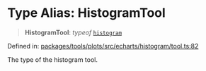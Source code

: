 # Type Alias: HistogramTool

> **HistogramTool**: *typeof* [`histogram`](../variables/histogram.md)

Defined in: [packages/tools/plots/src/echarts/histogram/tool.ts:82](https://github.com/GeoDaCenter/openassistant/blob/bc4037be52d89829440fcc4aaa1010be73719d16/packages/tools/plots/src/echarts/histogram/tool.ts#L82)

The type of the histogram tool.
